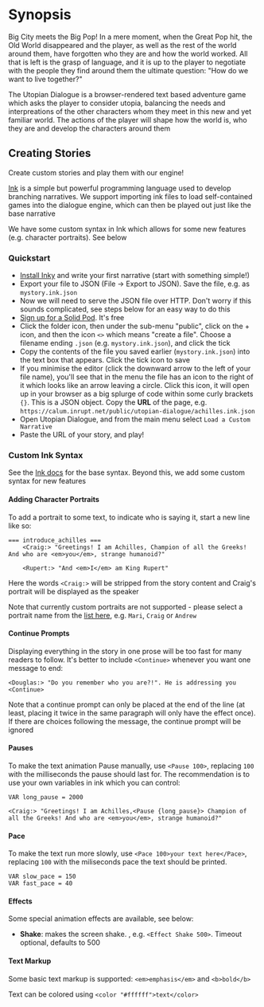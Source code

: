 
# Synopsis

Big City meets the Big Pop! In a mere moment, when the Great Pop hit, the Old World disappeared and the player, as well as the rest of the world around them, have forgotten who they are and how the world worked. All that is left is the grasp of language, and it is up to the player to negotiate with the people they find around them the ultimate question: "How do we want to live together?"

The Utopian Dialogue is a browser-rendered text based adventure game which asks the player to consider utopia, balancing the needs and interpreations of the other characters whom they meet in this new and yet familiar world. The actions of the player will shape how the world is, who they are and develop the characters around them

## Creating Stories

Create custom stories and play them with our engine!

[Ink](https://www.inklestudios.com/ink/) is a simple but powerful programming language used to develop branching narratives. We support importing ink files to load self-contained games into the dialogue engine, which can then be played out just like the base narrative

We have some custom syntax in Ink which allows for some new features (e.g. character portraits). See below

### Quickstart

* [Install Inky](https://www.inklestudios.com/ink/) and write your first narrative (start with something simple!)
* Export your file to JSON (File -> Export to JSON). Save the file, e.g. as `mystory.ink.json`
* Now we will need to serve the JSON file over HTTP. Don't worry if this sounds complicated, see steps below for an easy way to do this
* [Sign up for a Solid Pod](https://solidcommunity.net/register). It's free
* Click the folder icon, then under the sub-menu "public", click on the + icon, and then the icon `<>` which means "create a file". Choose a filename ending `.json` (e.g. `mystory.ink.json`), and click the tick
* Copy the contents of the file you saved earlier (`mystory.ink.json`) into the text box that appears. Click the tick icon to save
* If you minimise the editor (click the downward arrow to the left of your file name), you'll see that in the menu the file has an icon to the right of it which looks like an arrow leaving a circle. Click this icon, it will open up in your browser as a big splurge of code within some curly brackets `{}`. This is a JSON object. Copy the **URL** of the page, e.g. `https://calum.inrupt.net/public/utopian-dialogue/achilles.ink.json`
* Open Utopian Dialogue, and from the main menu select `Load a Custom Narrative`
* Paste the URL of your story, and play!

### Custom Ink Syntax

See the [Ink docs](https://github.com/inkle/ink/blob/master/Documentation/WritingWithInk.md) for the base syntax. Beyond this, we add some custom syntax for new features

#### Adding Character Portraits

To add a portrait to some text, to indicate who is saying it, start a new line like so:

```
=== introduce_achilles ===
    <Craig:> "Greetings! I am Achilles, Champion of all the Greeks! And who are <em>you</em>, strange humanoid?"
    
    <Rupert:> "And <em>I</em> am King Rupert"
```

Here the words `<Craig:>` will be stripped from the story content and Craig's portrait will be displayed as the speaker

Note that currently custom portraits are not supported - please select a portrait name from the [list here](https://github.com/Multi-User-Domain/utopian-dialogue/blob/master/components/lib/performers.ts#L3), e.g. `Mari`, `Craig` or `Andrew`

#### Continue Prompts

Displaying everything in the story in one prose will be too fast for many readers to follow. It's better to include `<Continue>` whenever you want one message to end:

```
<Douglas:> "Do you remember who you are?!". He is addressing you <Continue>
```

Note that a continue prompt can only be placed at the end of the line (at least, placing it twice in the same paragraph will only have the effect once). If there are choices following the message, the continue prompt will be ignored

#### Pauses

To make the text animation Pause manually, use `<Pause 100>`, replacing `100` with the milliseconds the pause should last for. The recommendation is to use your own variables in ink which you can control:

```
VAR long_pause = 2000

<Craig:> "Greetings! I am Achilles,<Pause {long_pause}> Champion of all the Greeks! And who are <em>you</em>, strange humanoid?"
```

#### Pace

To make the text run more slowly, use `<Pace 100>your text here</Pace>`, replacing `100` with the miliseconds pace the text should be printed.

```
VAR slow_pace = 150
VAR fast_pace = 40
```

#### Effects

Some special animation effects are available, see below:

* **Shake**: makes the screen shake. <Effect Shake _timeout_>, e.g. `<Effect Shake 500>`. Timeout optional, defaults to 500

#### Text Markup

Some basic text markup is supported: `<em>emphasis</em>` and `<b>bold</b>`

Text can be colored using `<color "#ffffff">text</color>`
